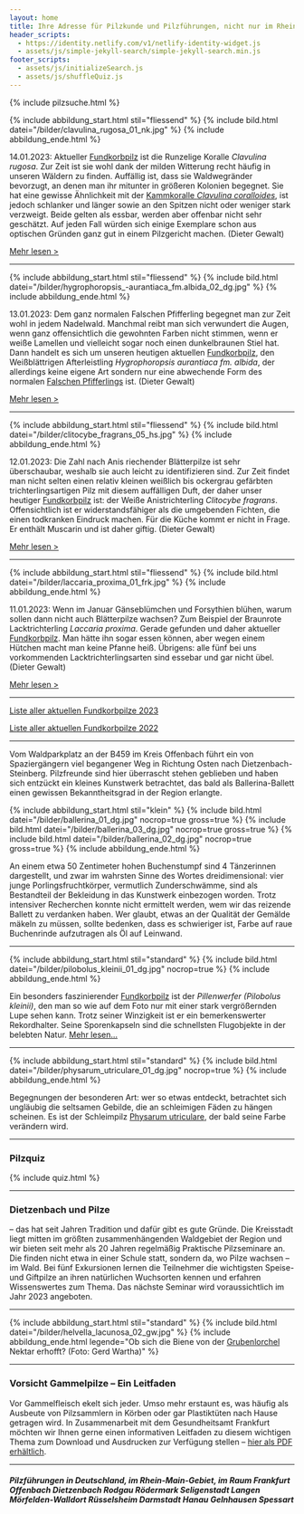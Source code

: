 ```yaml
---
layout: home
title: Ihre Adresse für Pilzkunde und Pilzführungen, nicht nur im Rhein-Main-Gebiet
header_scripts:
  - https://identity.netlify.com/v1/netlify-identity-widget.js
  - assets/js/simple-jekyll-search/simple-jekyll-search.min.js
footer_scripts:
  - assets/js/initializeSearch.js
  - assets/js/shuffleQuiz.js
---
```

{% include pilzsuche.html %}

{% include abbildung_start.html stil="fliessend" %}
{% include bild.html datei="/bilder/clavulina_rugosa_01_nk.jpg" %}
{% include abbildung_ende.html %}

14.01.2023: Aktueller [Fundkorbpilz](AA "Glossar-") ist die Runzelige Koralle *Clavulina rugosa*. Zur Zeit ist sie wohl dank der milden Witterung recht häufig in unseren Wäldern zu finden. Auffällig ist, dass sie Waldwegränder bevorzugt, an denen man ihr mitunter in größeren Kolonien begegnet. Sie hat eine gewisse Ähnlichkeit mit der [Kammkoralle *Clavulina coralloides*](/pilze/clavulina-coralloides-kammkoralle), ist jedoch schlanker und länger sowie an den Spitzen nicht oder weniger stark verzweigt. Beide gelten als essbar, werden aber offenbar nicht sehr geschätzt. Auf jeden Fall würden sich einige Exemplare schon aus optischen Gründen ganz gut in einem Pilzgericht machen. (Dieter Gewalt) 

[Mehr lesen >](/pilze/clavulina-rugosa-runzelige-koralle)

<div style="clear:  both"></div>

- - -

{% include abbildung_start.html stil="fliessend" %}
{% include bild.html datei="/bilder/hygrophoropsis_-aurantiaca_fm.albida_02_dg.jpg" %}
{% include abbildung_ende.html %}

13.01.2023: Dem ganz normalen Falschen Pfifferling begegnet man zur Zeit wohl in jedem Nadelwald. Manchmal reibt man sich verwundert die Augen, wenn ganz offensichtlich die gewohnten Farben nicht stimmen, wenn er weiße Lamellen und vielleicht sogar noch einen dunkelbraunen Stiel hat. Dann handelt es sich um unseren heutigen aktuellen [Fundkorbpilz](AA "Glossar-"), den Weißblättrigen Afterleistling *Hygrophoropsis aurantiaca fm. albida*, der allerdings keine eigene Art sondern nur eine abwechende Form des normalen [Falschen Pfifferlings](/pilze/hygrophoropsis-aurantiaca-falscher-pfifferling) ist. (Dieter Gewalt)

[Mehr lesen >](/pilze/hygrophoropsis-aurantiaca-fm-albida-weißblättriger-afterleistling)

<div style="clear:  both"></div>

- - -

{% include abbildung_start.html stil="fliessend" %}
{% include bild.html datei="/bilder/clitocybe_fragrans_05_hs.jpg" %}
{% include abbildung_ende.html %}

12.01.2023: Die Zahl nach Anis riechender Blätterpilze ist sehr überschaubar, weshalb sie auch leicht zu identifizieren sind. Zur Zeit findet man nicht selten einen relativ kleinen weißlich bis ockergrau gefärbten trichterlingsartigen Pilz mit diesem auffälligen Duft, der daher unser heutiger [Fundkorbpilz](AA "Glossar-") ist: der Weiße Anistrichterling *Clitocybe fragrans*. Offensichtlich ist er widerstandsfähiger als die umgebenden Fichten, die einen todkranken Eindruck machen. Für die Küche kommt er nicht in Frage. Er enthält Muscarin und ist daher giftig. (Dieter Gewalt)

[Mehr lesen >](/pilze/clitocybe-fragrans-weißer-anistrichterling-dufttrichterling)

<div style="clear:  both"></div>

- - -

{% include abbildung_start.html stil="fliessend" %}
{% include bild.html datei="/bilder/laccaria_proxima_01_frk.jpg" %}
{% include abbildung_ende.html %}

11.01.2023: Wenn im Januar Gänseblümchen und Forsythien blühen, warum sollen dann nicht auch Blätterpilze wachsen? Zum Beispiel der Braunrote Lacktrichterling *Laccaria proxima*. Gerade gefunden und daher aktueller [Fundkorbpilz](AA "Glossar-"). Man hätte ihn sogar essen können, aber wegen einem Hütchen macht man keine Pfanne heiß. Übrigens: alle fünf bei uns vorkommenden Lacktrichterlingsarten sind essebar und gar nicht übel. (Dieter Gewalt)

[Mehr lesen >](/pilze/laccaria-proxima-braunroter-lackpilz)

<div style="clear:  both"></div>

- - -

[Liste aller aktuellen Fundkorbpilze 2023](/artikel/liste-aller-aktuellen-fundkorbpilze-2023.html)

[Liste aller aktuellen Fundkorbpilze 2022](/artikel/liste-aller-aktuellen-fundkorbpilze-2022.html)

- - -

Vom Waldparkplatz an der B459 im Kreis Offenbach führt ein von Spaziergängern viel begangener Weg in Richtung Osten nach Dietzenbach-Steinberg. Pilzfreunde sind hier überrascht stehen geblieben und haben sich entzückt ein kleines Kunstwerk betrachtet, das bald als Ballerina-Ballett einen gewissen Bekanntheitsgrad in der Region erlangte.

{% include abbildung_start.html stil="klein" %}
{% include bild.html datei="/bilder/ballerina_01_dg.jpg" nocrop=true gross=true %}
{% include bild.html datei="/bilder/ballerina_03_dg.jpg" nocrop=true gross=true %}
{% include bild.html datei="/bilder/ballerina_02_dg.jpg" nocrop=true gross=true %}
{% include abbildung_ende.html %}

An einem etwa 50 Zentimeter hohen Buchenstumpf sind 4 Tänzerinnen dargestellt, und zwar im wahrsten Sinne des Wortes dreidimensional: vier junge Porlingsfruchtkörper, vermutlich Zunderschwämme, sind als Bestandteil der Bekleidung in das Kunstwerk einbezogen worden. Trotz intensiver Recherchen konnte nicht ermittelt werden, wem wir das reizende Ballett zu verdanken haben. Wer glaubt, etwas an der Qualität der Gemälde mäkeln zu müssen, sollte bedenken, dass es schwieriger ist, Farbe auf raue Buchenrinde aufzutragen als Öl auf Leinwand.

- - -

{% include abbildung_start.html stil="standard" %}
{% include bild.html datei="/bilder/pilobolus_kleinii_01_dg.jpg" nocrop=true %}
{% include abbildung_ende.html %}

Ein besonders faszinierender [Fundkorbpilz](AA "Glossar-") ist der *Pillenwerfer (Pilobolus kleinii)*, den man so wie auf dem Foto nur mit einer stark vergrößernden Lupe sehen kann. Trotz seiner Winzigkeit ist er ein bemerkenswerter Rekordhalter. Seine Sporenkapseln sind die schnellsten Flugobjekte in der belebten Natur. [Mehr lesen...](/pilze/pilobolus-kleinii-pillenwerfer)

- - -

{% include abbildung_start.html stil="standard" %}
{% include bild.html datei="/bilder/physarum_utriculare_01_dg.jpg" nocrop=true %}
{% include abbildung_ende.html %}

Begegnungen der besonderen Art: wer so etwas entdeckt, betrachtet sich ungläubig die seltsamen Gebilde, die an schleimigen Fäden zu hängen scheinen. Es ist der Schleimpilz [Physarum utriculare](/pilze/physarum-utriculare-fadenfruchtschleimpilz), der bald seine Farbe verändern wird.

- - -

### Pilzquiz

{% include quiz.html %}

- - -

### Dietzenbach und Pilze

– das hat seit Jahren Tradition und dafür gibt es gute Gründe. Die Kreisstadt liegt mitten im größten zusammenhängenden Waldgebiet der Region und wir bieten seit mehr als 20 Jahren regelmäßig Praktische Pilzseminare an. Die finden nicht etwa in einer Schule statt, sondern da, wo Pilze wachsen – im Wald. Bei fünf Exkursionen lernen die Teilnehmer die wichtigsten Speise- und Giftpilze an ihren natürlichen Wuchsorten kennen und erfahren Wissenswertes zum Thema. Das nächste Seminar wird voraussichtlich im Jahr 2023 angeboten.  

- - -

{% include abbildung_start.html stil="standard" %}
{% include bild.html datei="/bilder/helvella_lacunosa_02_gw.jpg" %}
{% include abbildung_ende.html legende="Ob sich die Biene von der <a href='/pilze/helvella-lacunosa-grubenlorchel'>Grubenlorchel</a> Nektar erhofft?  (Foto: Gerd Wartha)" %}

- - -

### Vorsicht Gammelpilze – Ein Leitfaden

Vor Gammelfleisch ekelt sich jeder. Umso mehr erstaunt es, was häufig als Ausbeute von Pilzsammlern in Körben oder gar Plastiktüten nach Hause getragen wird. In Zusammenarbeit mit dem Gesundheitsamt Frankfurt möchten wir Ihnen gerne einen informativen Leitfaden zu diesem wichtigen Thema zum Download und Ausdrucken zur Verfügung stellen – [hier als PDF erhältlich](/assets/docs/Fundkorb.de-Gammelpilze.pdf).

- - -

##### Pilzführungen in Deutschland, im Rhein-Main-Gebiet, im Raum Frankfurt Offenbach Dietzenbach Rodgau Rödermark Seligenstadt Langen Mörfelden-Walldort Rüsselsheim Darmstadt Hanau Gelnhausen Spessart
